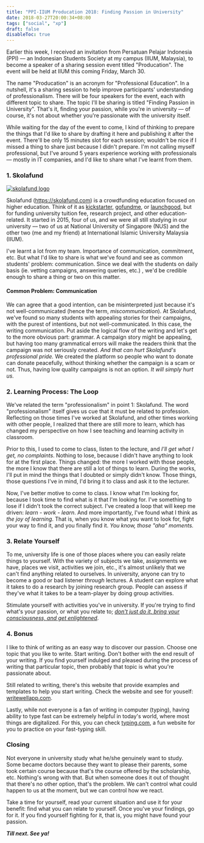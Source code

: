 ```yaml
---
title: "PPI-IIUM Producation 2018: Finding Passion in University"
date: 2018-03-27T20:00:34+08:00
tags: ["social", "xp"]
draft: false
disableToc: true
---
```


Earlier this week, I received an invitation from Persatuan Pelajar Indonesia (PPI) –– an Indonesian Students Society at my campus (IIUM, Malaysia), to become a speaker of a sharing session event titled "Producation". The event will be held at IIUM this coming Friday, March 30.

<!--more-->

The name "Producation" is an acronym for "Professional Education". In a nutshell, it's a sharing session to help improve participants' understanding of professionalism. There will be four speakers for the event, each with different topic to share. The topic I'll be sharing is titled "Finding Passion in University". That's it, finding your passion, while you're in university –– of course, it's not about whether you're passionate with the university itself.

While waiting for the day of the event to come, I kind of thinking to prepare the things that I'd like to share by drafting it here and publishing it after the event. There'll be only 15 minutes slot for each session; wouldn't be nice if I missed a thing to share just because I didn't prepare. I'm not calling myself professional, but I've around 5 years experience working with professionals –– mostly in IT companies, and I'd like to share what I've learnt from them. 

### 1. Skolafund

[![skolafund logo](/images/sf-logo-with-slogan-sm.png#featured)](https://skolafund.com)

Skolafund (https://skolafund.com) is a crowdfunding education focused on higher education. Think of it as [kickstarter](https://www.kickstarter.com), [gofundme](https://www.gofundme.com), or [launchgood](https://www.launchgood.com), but for funding university tuition fee, research project, and other education-related. It started in 2015, four of us, and we were all still studying in our university –– two of us at National University of Singapore (NUS) and the other two (me and my friend) at International Islamic University Malaysia (IIUM).

I've learnt a lot from my team. Importance of communication, commitment, etc. But what I'd like to share is what we've found and see as common students' problem: communication. Since we deal with the students on daily basis (ie. vetting campaigns, answering queries, etc.)
, we'd be credible enough to share a thing or two on this matter.

#### Common Problem: Communication

We can agree that a good intention, can be misinterpreted just because it's not well-communicated (hence the term, _miscommunication_). At Skolafund, we've found so many students with appealing stories for their campaigns, with the purest of intentions, but not well-communicated. In this case, the writing communication. Put aside the logical flow of the writing and let's get to the more obvious part: grammar. A campaign story might be appealing, but having too many grammatical errors will make the readers think that the campaign was not seriously created. _And that can hurt Skolafund's professional pride._ We created the platform so people who want to donate can donate peacefully, without thinking whether the campaign is a scam or not. Thus, having low quality campaigns is not an option. _It will simply hurt us._

### 2. Learning Process: The Loop

We've related the term "professionalism" in point 1: Skolafund. The word "professionalism" itself gives us cue that it must be related to profession. Reflecting on those times I've worked at Skolafund, and other times working with other people, I realized that there are still more to learn, which has changed my perspective on how I see teaching and learning activity in classroom.

Prior to this, I used to come to class, listen to the lecture, and _I'll get what I get, no complaints_. Nothing to lose, because I didn't have anything to look for at the first place. Things changed: the more I worked with those people, the more I know that there are still a lot of things to learn. During the works, I'll put in mind the things that I doubted or simply didn't know. Those things, those questions I've in mind, I'd bring it to class and ask it to the lecturer. 

Now, I've better motive to come to class. I know what I'm looking for, because I took time to find what is it that I'm looking for. I've something to lose if I didn't took the correct subject. I've created a loop that will keep me driven: *learn - work - learn*. And more importantly, I've found what I think as _the joy of learning_. That is, when you know what you want to look for, fight your way to find it, and you finally find it. _You know, those "aha" moments._

### 3. Relate Yourself

To me, university life is one of those places where you can easily relate things to yourself. With the variety of subjects we take, assignments we have, places we visit, activities we join, etc., it's almost unlikely that we can't find anything related to ourselves. In university, anyone can try to become a good or bad listener _through_ lectures. A student can explore what it takes to do a research by joining research group. People can assess if they've what it takes to be a team-player by doing group activities. 

Stimulate yourself with activities you've in university. If you're trying to find what's your passion, or what you relate to; <u>_don't just do it, bring your consciousness, and get enlightened_</u>.

### 4. Bonus

I like to think of writing as an easy way to discover our passion. Choose one topic that you like to write. Start writing. Don't bother with the end result of your writing. If you find yourself indulged and pleased during the process of writing that particular topic, then probably that topic is what you're passionate about.

Still related to writing, there's this website that provide examples and templates to help you start writing. Check the website and see for youself: [writewellapp.com](http://writewellapp.com). 

Lastly, while not everyone is a fan of writing in computer (typing), having ability to type fast can be extremely helpful in today's world, where most things are digitalized. For this, you can check [typing.com](https://www.typing.com), a fun website for you to practice on your fast-typing skill. 

### Closing

Not everyone in university study what he/she genuinely want to study. Some became doctors because they want to please their parents, some took certain course because that's the course offered by the scholarship, etc. Nothing's wrong with that. But when someone does it out of thought that there's no other option, that's the problem. We can't control what could happen to us at the moment, but we can control how we react.

Take a time for yourself, read your current situation and use it for your benefit: find what you can relate to yourself. Once you've your findings, go for it. If you find yourself fighting for it, that is, you might have found your passion.

***Till next. See ya!***
